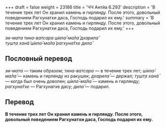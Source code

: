 +++
draft = false
weight = 23186
title = 'ЧЧ Антйа 6.293'
description = 'В течение трех лет Он хранил камень и гирлянду. После этого, довольный поведением Рагхунатхи даса, Господь подарил их ему.'
summary = 'В течение трех лет Он хранил камень и гирлянду. После этого, довольный поведением Рагхунатхи даса, Господь подарил их ему.'
+++

_эи-мата тина-ватсара ш́ила̄-ма̄ла̄ дхарила̄  
тушт̣а хан̃а̄ ш́ила̄-ма̄ла̄ рагхуна̄тхе дила̄_

## Пословный перевод

_эи_\-_мата_ — таким образом; _тина_\-_ватсара_ — в течение трех лет; _ш́ила̄_\-_ма̄ла̄_ — камень и гирлянду из ракушек; _дхарила̄_ — держал; _тушт̣а_ _хан̃а̄_ — когда был очень доволен; _ш́ила̄_\-_ма̄ла̄_ — камень и гирлянду; _рагхуна̄тхе_ — Рагхунатхе дасу; _дила̄_ — подарил.

## Перевод

**В течение трех лет Он хранил камень и гирлянду. После этого, довольный поведением Рагхунатхи даса, Господь подарил их ему.**

